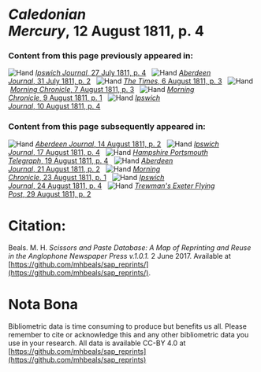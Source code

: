 # *Caledonian Mercury*, 12 August 1811, p. 4  
  
### Content from this page previously appeared in:  
![Hand](http://scissorsandpaste.net/wp-content/uploads/2017/06/smallhandpointer.png) [*Ipswich Journal*, 27 July 1811, p. 4](https://mhbeals.github.io/sap_html/Ipswich-Journal/Ipswich-Journal-27-July-1811-p-4)  
![Hand](http://scissorsandpaste.net/wp-content/uploads/2017/06/smallhandpointer.png) [*Aberdeen Journal*, 31 July 1811, p. 2](https://mhbeals.github.io/sap_html/Aberdeen-Journal/Aberdeen-Journal-31-July-1811-p-2)  
![Hand](http://scissorsandpaste.net/wp-content/uploads/2017/06/smallhandpointer.png) [*The Times*, 6 August 1811, p. 3](https://mhbeals.github.io/sap_html/The-Times/The-Times-6-August-1811-p-3)  
![Hand](http://scissorsandpaste.net/wp-content/uploads/2017/06/smallhandpointer.png) [*Morning Chronicle*, 7 August 1811, p. 3](https://mhbeals.github.io/sap_html/Morning-Chronicle/Morning-Chronicle-7-August-1811-p-3)  
![Hand](http://scissorsandpaste.net/wp-content/uploads/2017/06/smallhandpointer.png) [*Morning Chronicle*, 9 August 1811, p. 1](https://mhbeals.github.io/sap_html/Morning-Chronicle/Morning-Chronicle-9-August-1811-p-1)  
![Hand](http://scissorsandpaste.net/wp-content/uploads/2017/06/smallhandpointer.png) [*Ipswich Journal*, 10 August 1811, p. 4](https://mhbeals.github.io/sap_html/Ipswich-Journal/Ipswich-Journal-10-August-1811-p-4)  
  
### Content from this page subsequently appeared in:  
![Hand](http://scissorsandpaste.net/wp-content/uploads/2017/06/smallhandpointer.png) [*Aberdeen Journal*, 14 August 1811, p. 2](https://mhbeals.github.io/sap_html/Aberdeen-Journal/Aberdeen-Journal-14-August-1811-p-2)  
![Hand](http://scissorsandpaste.net/wp-content/uploads/2017/06/smallhandpointer.png) [*Ipswich Journal*, 17 August 1811, p. 4](https://mhbeals.github.io/sap_html/Ipswich-Journal/Ipswich-Journal-17-August-1811-p-4)  
![Hand](http://scissorsandpaste.net/wp-content/uploads/2017/06/smallhandpointer.png) [*Hampshire Portsmouth Telegraph*, 19 August 1811, p. 4](https://mhbeals.github.io/sap_html/Hampshire-Portsmouth-Telegraph/Hampshire-Portsmouth-Telegraph-19-August-1811-p-4)  
![Hand](http://scissorsandpaste.net/wp-content/uploads/2017/06/smallhandpointer.png) [*Aberdeen Journal*, 21 August 1811, p. 2](https://mhbeals.github.io/sap_html/Aberdeen-Journal/Aberdeen-Journal-21-August-1811-p-2)  
![Hand](http://scissorsandpaste.net/wp-content/uploads/2017/06/smallhandpointer.png) [*Morning Chronicle*, 23 August 1811, p. 1](https://mhbeals.github.io/sap_html/Morning-Chronicle/Morning-Chronicle-23-August-1811-p-1)  
![Hand](http://scissorsandpaste.net/wp-content/uploads/2017/06/smallhandpointer.png) [*Ipswich Journal*, 24 August 1811, p. 4](https://mhbeals.github.io/sap_html/Ipswich-Journal/Ipswich-Journal-24-August-1811-p-4)  
![Hand](http://scissorsandpaste.net/wp-content/uploads/2017/06/smallhandpointer.png) [*Trewman's Exeter Flying Post*, 29 August 1811, p. 2](https://mhbeals.github.io/sap_html/Trewman's-Exeter-Flying-Post/Trewman's-Exeter-Flying-Post-29-August-1811-p-2)  


# Citation: 

Beals. M. H. *Scissors and Paste Database: A Map of Reprinting and Reuse in the Anglophone Newspaper Press v.1.0.1.* 2 June 2017. Available at [https://github.com/mhbeals/sap_reprints/](https://github.com/mhbeals/sap_reprints/). 

# Nota Bona

Bibliometric data is time consuming to produce but benefits us all. Please remember to cite or acknowledge this and any other bibliometric data you use in your research. All data is available CC-BY 4.0 at [https://github.com/mhbeals/sap_reprints](https://github.com/mhbeals/sap_reprints)